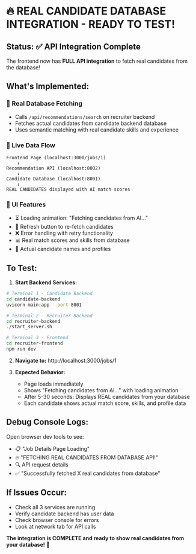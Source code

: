 # 🔥 REAL CANDIDATE DATABASE INTEGRATION - READY TO TEST!

## Status: ✅ API Integration Complete

The frontend now has **FULL API integration** to fetch real candidates from the database!

## What's Implemented:

### 🎯 Real Database Fetching
- Calls `/api/recommendations/search` on recruiter backend
- Fetches actual candidates from candidate backend database
- Uses semantic matching with real candidate skills and experience

### 🚀 Live Data Flow
```
Frontend Page (localhost:3000/jobs/1)
    ↓
Recommendation API (localhost:8002)
    ↓ 
Candidate Database (localhost:8001)
    ↓
REAL CANDIDATES displayed with AI match scores
```

### 🎨 UI Features
- ⏳ Loading animation: "Fetching candidates from AI..."
- 🔄 Refresh button to re-fetch candidates
- ❌ Error handling with retry functionality  
- 📊 Real match scores and skills from database
- 👤 Actual candidate names and profiles

## To Test:

1. **Start Backend Services:**
```bash
# Terminal 1 - Candidate Backend
cd candidate-backend
uvicorn main:app --port 8001

# Terminal 2 - Recruiter Backend  
cd recruiter-backend
./start_server.sh

# Terminal 3 - Frontend
cd recruiter-frontend
npm run dev
```

2. **Navigate to:** http://localhost:3000/jobs/1

3. **Expected Behavior:**
   - Page loads immediately
   - Shows "Fetching candidates from AI..." with loading animation
   - After 5-30 seconds: Displays REAL candidates from your database
   - Each candidate shows actual match score, skills, and profile data

## Debug Console Logs:
Open browser dev tools to see:
- 📋 "Job Details Page Loading"
- 🔥 "FETCHING REAL CANDIDATES FROM DATABASE API!"
- 🔍 API request details
- ✅ "Successfully fetched X real candidates from database"

## If Issues Occur:
- Check all 3 services are running
- Verify candidate backend has user data
- Check browser console for errors
- Look at network tab for API calls

**The integration is COMPLETE and ready to show real candidates from your database! 🎉**